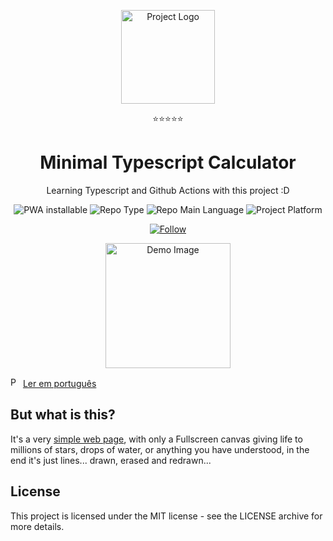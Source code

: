 <p align="center">
  <img src="./src/assets/images/starry.png" width="150" alt="Project Logo">
  <p align="center">⭐⭐⭐⭐⭐</p> 
  <h1 align="center">Minimal Typescript Calculator</h1>
  <p align="center">Learning Typescript and Github Actions with this project :D</p>
  <p align="center">
    <img src="https://img.shields.io/badge/PWA-installable-success" alt="PWA installable" />
    <img src="https://img.shields.io/badge/type-project-informational" alt="Repo Type" />
    <img src="https://img.shields.io/badge/language-typescript-blue" alt="Repo Main Language" />
    <img src="https://img.shields.io/badge/platform-web-success" alt="Project Platform" />
  </p>
  <p align="center">
    <a href="https://twitter.com/lakscastro" target="_blank">
      <img src="https://img.shields.io/twitter/url?label=Follow%20%40LakCastro&logo=twitter&url=https%3A%2F%2Fwww.twitter.com%2Flakscastro%2F" alt="Follow" />
    </a>
  </p>
</p>
<p align="center">
  <img src="/src/assets/images/starry-gif.gif" alt="Demo Image" height="200" />
</p>

<p>
  <img src="./src/assets/images/pt-br.png" alt="Portuguese" height="16" />
  <a href="https://github.com/LaksCastro/starry-sky/blob/master/README-ptbr.md">Ler em português</a>
</p>

## But what is this?
It's a very [simple web page](https://lakscastro.github.io/starry-sky), with only a Fullscreen canvas giving life to millions of stars, drops of water, or anything you have understood, in the end it's just lines... drawn, erased and redrawn...

## License
This project is licensed under the MIT license - see the LICENSE archive for more details.
